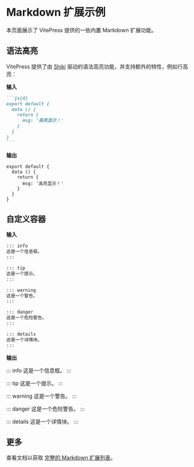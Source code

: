 

# Markdown 扩展示例

本页面展示了 VitePress 提供的一些内置 Markdown 扩展功能。

## 语法高亮

VitePress 提供了由 [Shiki](https://github.com/shikijs/shiki) 驱动的语法高亮功能，并支持额外的特性，例如行高亮：

**输入**

````md
```js{4}
export default {
  data () {
    return {
      msg: '高亮显示！'
    }
  }
}
```
````

**输出**

```js{4}
export default {
  data () {
    return {
      msg: '高亮显示！'
    }
  }
}
```

## 自定义容器

**输入**

```md
::: info
这是一个信息框。
:::

::: tip
这是一个提示。
:::

::: warning
这是一个警告。
:::

::: danger
这是一个危险警告。
:::

::: details
这是一个详情块。
:::
```

**输出**

::: info
这是一个信息框。
:::

::: tip
这是一个提示。
:::

::: warning
这是一个警告。
:::

::: danger
这是一个危险警告。
:::

::: details
这是一个详情块。
:::

## 更多

查看文档以获取 [完整的 Markdown 扩展列表](https://vitepress.dev/guide/markdown)。

